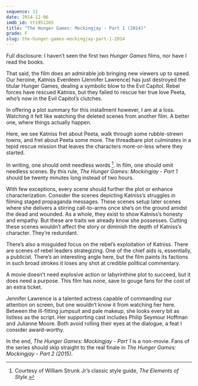 ```yaml
---
sequence: 11
date: 2014-12-06
imdb_id: tt1951265
title: "The Hunger Games: Mockingjay - Part 1 (2014)"
grade: F
slug: the-hunger-games-mockingjay-part-1-2014
---
```


Full disclosure: I haven’t seen the first two _Hunger Games_ films, nor have I read the books.

That said, the film does an admirable job bringing new viewers up to speed. Our heroine, Katniss Everdeen (Jennifer Lawrence) has just destroyed the titular Hunger Games, dealing a symbolic blow to the Evil Capitol. Rebel forces have rescued Katniss, but they failed to rescue her true love Peeta, who’s now in the Evil Capitol’s clutches.

In offering a plot summary for this installment however, I am at a loss. Watching it felt like watching the deleted scenes from another film. A better one, where things actually happen.

Here, we see Katniss fret about Peeta, walk through some rubble-strewn towns, and fret about Peeta some more. The threadbare plot culminates in a tepid rescue mission that leaves the characters more-or-less where they started.

In writing, one should omit needless words [^1]. In film, one should omit needless scenes. By this rule, _The Hunger Games: Mockingjay - Part 1_ should be twenty minutes long instead of two hours.

With few exceptions, every scene should further the plot or enhance characterization. Consider the scenes depicting Katniss’s struggles in filming staged propaganda messages. These scenes setup later scenes where she delivers a stirring call-to-arms once she’s on the ground amidst the dead and wounded. As a whole, they exist to show Katniss’s honesty and empathy. But these are traits we already know she possesses. Cutting these scenes wouldn’t affect the story or diminish the depth of Katniss’s character. They’re redundant.

There’s also a misguided focus on the rebel’s exploitation of Katniss. There are scenes of rebel leaders strategizing. One of the chief aids is, essentially, a publicist. There’s an interesting angle here, but the film paints its factions in such broad strokes it loses any shot at credible political commentary.

A movie doesn’t need explosive action or labyrinthine plot to succeed, but it does need a purpose. This film has none, save to gouge fans for the cost of an extra ticket.

Jennifer Lawrence is a talented actress capable of commanding our attention on screen, but one wouldn’t know it from watching her here. Between the ill-fitting jumpsuit and pale makeup, she looks every bit as listless as the script. Her supporting cast includes Philip Seymour Hoffman and Julianne Moore. Both avoid rolling their eyes at the dialogue, a feat I consider award-worthy.

In the end, _The Hunger Games: Mockingjay - Part 1_ is a non-movie. Fans of the series should skip straight to the real finale in _The Hunger Games: Mockingjay - Part 2 (2015)_.

[^1]: Courtesy of William Strunk Jr’s classic style guide, _The Elements of Style_.
